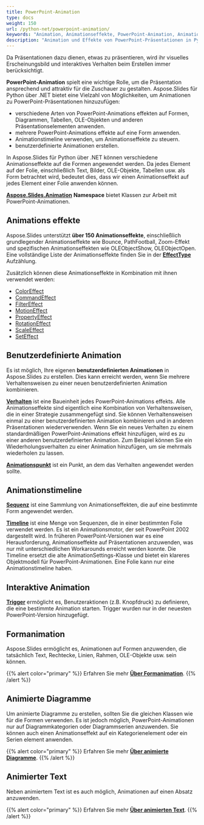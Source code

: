 ```yaml
---
title: PowerPoint-Animation
type: docs
weight: 150
url: /python-net/powerpoint-animation/
keywords: "Animation, Animationseffekte, PowerPoint-Animation, Animationstimeline, interaktive Animation, Formenanimation, animiertes Diagramm, animierter Text, PowerPoint-Präsentation, Python, Aspose.Slides für Python über .NET"
description: "Animation und Effekte von PowerPoint-Präsentationen in Python"
---
```


Da Präsentationen dazu dienen, etwas zu präsentieren, wird ihr visuelles Erscheinungsbild und interaktives Verhalten beim Erstellen immer berücksichtigt.

**PowerPoint-Animation** spielt eine wichtige Rolle, um die Präsentation ansprechend und attraktiv für die Zuschauer zu gestalten. Aspose.Slides für Python über .NET bietet eine Vielzahl von Möglichkeiten, um Animationen zu PowerPoint-Präsentationen hinzuzufügen:

- verschiedene Arten von PowerPoint-Animations effekten auf Formen, Diagrammen, Tabellen, OLE-Objekten und anderen Präsentationselementen anwenden.
- mehrere PowerPoint-Animations effekte auf eine Form anwenden.
- Animationstimeline verwenden, um Animationseffekte zu steuern.
- benutzerdefinierte Animationen erstellen.

In Aspose.Slides für Python über .NET können verschiedene Animationseffekte auf die Formen angewendet werden. Da jedes Element auf der Folie, einschließlich Text, Bilder, OLE-Objekte, Tabellen usw. als Form betrachtet wird, bedeutet dies, dass wir einen Animationseffekt auf jedes Element einer Folie anwenden können.

[**Aspose.Slides.Animation**](https://reference.aspose.com/slides/python-net/aspose.slides.animation/) **Namespace** bietet Klassen zur Arbeit mit PowerPoint-Animationen.
## **Animations effekte**
Aspose.Slides unterstützt **über 150 Animationseffekte**, einschließlich grundlegender Animationseffekte wie Bounce, PathFootball, Zoom-Effekt und spezifischen Animationseffekten wie OLEObjectShow, OLEObjectOpen. Eine vollständige Liste der Animationseffekte finden Sie in der [**EffectType**](https://reference.aspose.com/slides/python-net/aspose.slides.animation/effecttype/) Aufzählung.

Zusätzlich können diese Animationseffekte in Kombination mit ihnen verwendet werden:

- [ColorEffect](https://reference.aspose.com/slides/python-net/aspose.slides.animation/coloreffect/)
- [CommandEffect](https://reference.aspose.com/slides/python-net/aspose.slides.animation/commandeffect/)
- [FilterEffect](https://reference.aspose.com/slides/python-net/aspose.slides.animation/filtereffect/)
- [MotionEffect](https://reference.aspose.com/slides/python-net/aspose.slides.animation/motioneffect/)
- [PropertyEffect](https://reference.aspose.com/slides/python-net/aspose.slides.animation/propertyeffect/)
- [RotationEffect](https://reference.aspose.com/slides/python-net/aspose.slides.animation/rotationeffect)
- [ScaleEffect](https://reference.aspose.com/slides/python-net/aspose.slides.animation/scaleeffect/)
- [SetEffect](https://reference.aspose.com/slides/python-net/aspose.slides.animation/seteffect/)
## **Benutzerdefinierte Animation**
Es ist möglich, Ihre eigenen **benutzerdefinierten Animationen** in Aspose.Slides zu erstellen. 
Dies kann erreicht werden, wenn Sie mehrere Verhaltensweisen zu einer neuen benutzerdefinierten Animation kombinieren.

[**Verhalten**](https://reference.aspose.com/slides/python-net/aspose.slides.animation/behavior/) ist eine Baueinheit jedes PowerPoint-Animations effekts. Alle Animationseffekte sind eigentlich eine Kombination von Verhaltensweisen, die in einer Strategie zusammengefügt sind. Sie können Verhaltensweisen einmal zu einer benutzerdefinierten Animation kombinieren und in anderen Präsentationen wiederverwenden. Wenn Sie ein neues Verhalten zu einem standardmäßigen PowerPoint-Animations effekt hinzufügen, wird es zu einer anderen benutzerdefinierten Animation. Zum Beispiel können Sie ein Wiederholungsverhalten zu einer Animation hinzufügen, um sie mehrmals wiederholen zu lassen.

[**Animationspunkt**](https://reference.aspose.com/slides/python-net/aspose.slides.animation/point/) ist ein Punkt, an dem das Verhalten angewendet werden sollte.
## **Animationstimeline**
[**Sequenz**](https://reference.aspose.com/slides/python-net/aspose.slides.animation/sequence/) ist eine Sammlung von Animationseffekten, die auf eine bestimmte Form angewendet werden.

[**Timeline**](https://reference.aspose.com/slides/python-net/aspose.slides.animation/animationtimeline/) ist eine Menge von Sequenzen, die in einer bestimmten Folie verwendet werden. Es ist ein Animationsmotor, der seit PowerPoint 2002 dargestellt wird. In früheren PowerPoint-Versionen war es eine Herausforderung, Animationseffekte auf Präsentationen anzuwenden, was nur mit unterschiedlichen Workarounds erreicht werden konnte. Die Timeline ersetzt die alte AnimationSettings-Klasse und bietet ein klareres Objektmodell für PowerPoint-Animationen. Eine Folie kann nur eine Animationstimeline haben.
## **Interaktive Animation**
[**Trigger**](https://reference.aspose.com/slides/python-net/aspose.slides.animation/effecttriggertype/) ermöglicht es, Benutzeraktionen (z.B. Knopfdruck) zu definieren, die eine bestimmte Animation starten. Trigger wurden nur in der neuesten PowerPoint-Version hinzugefügt.
## **Formanimation**
Aspose.Slides ermöglicht es, Animationen auf Formen anzuwenden, die tatsächlich Text, Rechtecke, Linien, Rahmen, OLE-Objekte usw. sein können.

{{% alert color="primary" %}} 
Erfahren Sie mehr [**Über Formanimation**](/slides/python-net/shape-animation/).
{{% /alert %}}

## **Animierte Diagramme**
Um animierte Diagramme zu erstellen, sollten Sie die gleichen Klassen wie für die Formen verwenden. Es ist jedoch möglich, PowerPoint-Animationen nur auf Diagrammkategorien oder Diagrammserien anzuwenden. Sie können auch einen Animationseffekt auf ein Kategorienelement oder ein Serien element anwenden.

{{% alert color="primary" %}} 
Erfahren Sie mehr [**Über animierte Diagramme**](/slides/python-net/animated-charts/).
{{% /alert %}}

## **Animierter Text**
Neben animiertem Text ist es auch möglich, Animationen auf einen Absatz anzuwenden.

{{% alert color="primary" %}} 
Erfahren Sie mehr [**Über animierten Text**](/slides/python-net/animated-text/).
{{% /alert %}}